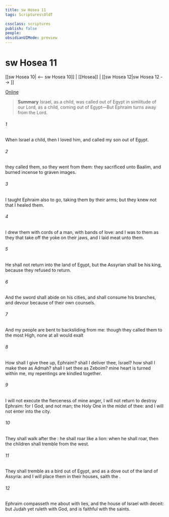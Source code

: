 ```yaml
---
title: sw Hosea 11
tags: Scriptures\OldT

cssclass: scriptures
publish: false
people:
obsidianUIMode: preview
---
```


# sw Hosea 11
[[sw Hosea 10| <-- sw Hosea 10]] | [[Hosea]] | [[sw Hosea 12|sw Hosea 12 --> ]]

[Online](https://churchofjesuschrist.org/study/scriptures/ot/hosea/11?lang=eng)

> __Summary__
Israel, as a child, was called out of Egypt in similitude of our Lord, as a child, coming out of Egypt—But Ephraim turns away from the Lord.

###### 1 
When Israel  a child, then I loved him, and called my son out of Egypt.

###### 2 
 they called them, so they went from them: they sacrificed unto Baalim, and burned incense to graven images.

###### 3 
I taught Ephraim also to go, taking them by their arms; but they knew not that I healed them.

###### 4 
I drew them with cords of a man, with bands of love: and I was to them as they that take off the yoke on their jaws, and I laid meat unto them.

###### 5 
He shall not return into the land of Egypt, but the Assyrian shall be his king, because they refused to return.

###### 6 
And the sword shall abide on his cities, and shall consume his branches, and devour  because of their own counsels.

###### 7 
And my people are bent to backsliding from me: though they called them to the most High, none at all would exalt 

###### 8 
How shall I give thee up, Ephraim?  shall I deliver thee, Israel? how shall I make thee as Admah?  shall I set thee as Zeboim? mine heart is turned within me, my repentings are kindled together.

###### 9 
I will not execute the fierceness of mine anger, I will not return to destroy Ephraim: for I  God, and not man; the Holy One in the midst of thee: and I will not enter into the city.

###### 10 
They shall walk after the : he shall roar like a lion: when he shall roar, then the children shall tremble from the west.

###### 11 
They shall tremble as a bird out of Egypt, and as a dove out of the land of Assyria: and I will place them in their houses, saith the .

###### 12 
Ephraim compasseth me about with lies, and the house of Israel with deceit: but Judah yet ruleth with God, and is faithful with the saints.

